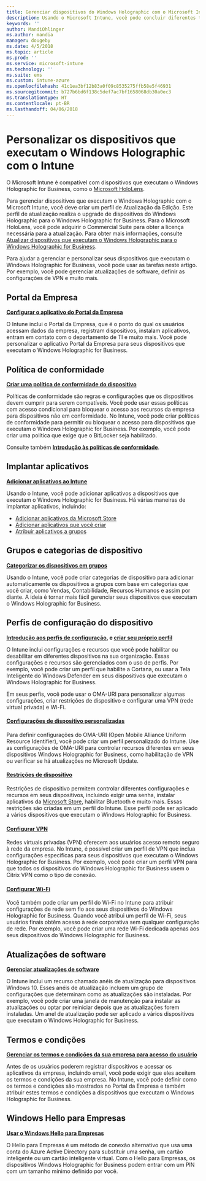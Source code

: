 ```yaml
---
title: Gerenciar dispositivos do Windows Holographic com o Microsoft Intune – Azure | Microsoft Docs
description: Usando o Microsoft Intune, você pode concluir diferentes tarefas em dispositivos que executam o Windows Holographic for Business, incluindo configurar o Portal da Empresa, crie uma política de conformidade, personalizar as configurações do OMA-URI, implantar aplicativos, categorizar dispositivos em grupos, criar perfis, restringir dispositivos, habilitar atualizações de software, definir termos e condições, definir configurações de VPN e Wi-Fi e usar o Hello para Empresas.
keywords: ''
author: MandiOhlinger
ms.author: mandia
manager: dougeby
ms.date: 4/5/2018
ms.topic: article
ms.prod: ''
ms.service: microsoft-intune
ms.technology: ''
ms.suite: ems
ms.custom: intune-azure
ms.openlocfilehash: 41c1ea3bf12b83a0f09c8535275ffb58e5f46931
ms.sourcegitcommit: b727b6bd6f138c5def7ac7bf1658068db30a0ec3
ms.translationtype: HT
ms.contentlocale: pt-BR
ms.lasthandoff: 04/06/2018
---
```

# <a name="customize-devices-running-windows-holographic-with-intune"></a>Personalizar os dispositivos que executam o Windows Holographic com o Intune

O Microsoft Intune é compatível com dispositivos que executam o Windows Holographic for Business, como o [Microsoft HoloLens](https://docs.microsoft.com/en-us/hololens/).

Para gerenciar dispositivos que executam o Windows Holographic com o Microsoft Intune, você deve criar um perfil de Atualização da Edição. Este perfil de atualização realiza o upgrade de dispositivos do Windows Holographic para o Windows Holographic for Business. Para o Microsoft HoloLens, você pode adquirir o Commercial Suite para obter a licença necessária para a atualização. Para obter mais informações, consulte [Atualizar dispositivos que executam o Windows Holographic para o Windows Holographic for Business](holographic-upgrade.md).

Para ajudar a gerenciar e personalizar seus dispositivos que executam o Windows Holographic for Business, você pode usar as tarefas neste artigo. Por exemplo, você pode gerenciar atualizações de software, definir as configurações de VPN e muito mais.

## <a name="company-portal"></a>Portal da Empresa
**[Configurar o aplicativo do Portal da Empresa](company-portal-app.md)**

O Intune inclui o Portal da Empresa, que é o ponto do qual os usuários acessam dados da empresa, registram dispositivos, instalam aplicativos, entram em contato com o departamento de TI e muito mais. Você pode personalizar o aplicativo Portal da Empresa para seus dispositivos que executam o Windows Holographic for Business.

## <a name="compliance-policy"></a>Política de conformidade
**[Criar uma política de conformidade do dispositivo](compliance-policy-create-windows.md)**

Políticas de conformidade são regras e configurações que os dispositivos devem cumprir para serem compatíveis. Você pode usar essas políticas com acesso condicional para bloquear o acesso aos recursos da empresa para dispositivos não em conformidade. No Intune, você pode criar políticas de conformidade para permitir ou bloquear o acesso para dispositivos que executam o Windows Holographic for Business. Por exemplo, você pode criar uma política que exige que o BitLocker seja habilitado.

Consulte também **[Introdução às políticas de conformidade](device-compliance-get-started.md)**.

## <a name="deploy-apps"></a>Implantar aplicativos
**[Adicionar aplicativos ao Intune](apps-add.md)**

Usando o Intune, você pode adicionar aplicativos a dispositivos que executam o Windows Holographic for Business. Há várias maneiras de implantar aplicativos, incluindo:

- [Adicionar aplicativos da Microsoft Store](store-apps-windows.md)
- [Adicionar aplicativos que você criar](lob-apps-windows.md)
- [Atribuir aplicativos a grupos](apps-deploy.md)

## <a name="device-categories-and-groups"></a>Grupos e categorias de dispositivo
**[Categorizar os dispositivos em grupos](device-group-mapping.md)**

Usando o Intune, você pode criar categorias de dispositivo para adicionar automaticamente os dispositivos a grupos com base em categorias que você criar, como Vendas, Contabilidade, Recursos Humanos e assim por diante. A ideia é tornar mais fácil gerenciar seus dispositivos que executam o Windows Holographic for Business.

## <a name="device-configuration-profiles"></a>Perfis de configuração do dispositivo 
**[Introdução aos perfis de configuração](device-profiles.md), e [criar seu próprio perfil](device-profile-create.md)**

O Intune inclui configurações e recursos que você pode habilitar ou desabilitar em diferentes dispositivos na sua organização. Essas configurações e recursos são gerenciados com o uso de perfis. Por exemplo, você pode criar um perfil que habilite a Cortana, ou usar a Tela Inteligente do Windows Defender em seus dispositivos que executam o Windows Holographic for Business.

Em seus perfis, você pode usar o OMA-URI para personalizar algumas configurações, criar restrições de dispositivo e configurar uma VPN (rede virtual privada) e Wi-Fi.

#### <a name="custom-device-settingscustom-settings-windows-holographicmd"></a>[Configurações de dispositivo personalizadas](custom-settings-windows-holographic.md)

Para definir configurações do OMA-URI (Open Mobile Alliance Uniform Resource Identifier), você pode criar um perfil personalizado do Intune. Use as configurações de OMA-URI para controlar recursos diferentes em seus dispositivos Windows Holographic for Business, como habilitação de VPN ou verificar se há atualizações no Microsoft Update.

#### <a name="device-restrictionsdevice-restrictions-windows-holographicmd"></a>[Restrições de dispositivo](device-restrictions-windows-holographic.md)

Restrições de dispositivo permitem controlar diferentes configurações e recursos em seus dispositivos, incluindo exigir uma senha, instalar aplicativos da [Microsoft Store](https://www.microsoft.com/store/apps/windows?icid=CNavAppsWindowsApps), habilitar Bluetooth e muito mais. Essas restrições são criadas em um perfil do Intune. Esse perfil pode ser aplicado a vários dispositivos que executam o Windows Holographic for Business.

#### <a name="configure-vpnvpn-settings-configuremd"></a>[Configurar VPN](vpn-settings-configure.md)

Redes virtuais privadas (VPN) oferecem aos usuários acesso remoto seguro à rede da empresa. No Intune, é possível criar um perfil de VPN que inclua configurações específicas para seus dispositivos que executam o Windows Holographic for Business. Por exemplo, você pode criar um perfil VPN para que todos os dispositivos do Windows Holographic for Business usem o Citrix VPN como o tipo de conexão.

#### <a name="configure-wi-fiwi-fi-settings-configuremd"></a>[Configurar Wi-Fi](wi-fi-settings-configure.md)

Você também pode criar um perfil do Wi-Fi no Intune para atribuir configurações de rede sem fio aos seus dispositivos do Windows Holographic for Business. Quando você atribui um perfil de Wi-Fi, seus usuários finais obtêm acesso à rede corporativa sem qualquer configuração de rede. Por exemplo, você pode criar uma rede Wi-Fi dedicada apenas aos seus dispositivos do Windows Holographic for Business.

## <a name="software-updates"></a>Atualizações de software
**[Gerenciar atualizações de software](windows-update-for-business-configure.md)**

O Intune inclui um recurso chamado anéis de atualização para dispositivos Windows 10. Esses anéis de atualização incluem um grupo de configurações que determinam como as atualizações são instaladas. Por exemplo, você pode criar uma janela de manutenção para instalar as atualizações ou optar por reiniciar depois que as atualizações forem instaladas. Um anel de atualização pode ser aplicado a vários dispositivos que executam o Windows Holographic for Business.

## <a name="terms-and-conditions"></a>Termos e condições
**[Gerenciar os termos e condições da sua empresa para acesso do usuário](terms-and-conditions-create.md)**

Antes de os usuários poderem registrar dispositivos e acessar os aplicativos da empresa, incluindo email, você pode exigir que eles aceitem os termos e condições da sua empresa. No Intune, você pode definir como os termos e condições são mostrados no Portal da Empresa e também atribuir estes termos e condições a dispositivos que executam o Windows Holographic for Business.

## <a name="windows-hello-for-business"></a>Windows Hello para Empresas
**[Usar o Windows Hello para Empresas](windows-hello.md)**

O Hello para Empresas é um método de conexão alternativo que usa uma conta do Azure Active Directory para substituir uma senha, um cartão inteligente ou um cartão inteligente virtual. Com o Hello para Empresas, os dispositivos Windows Holographic for Business podem entrar com um PIN com um tamanho mínimo definido por você.
